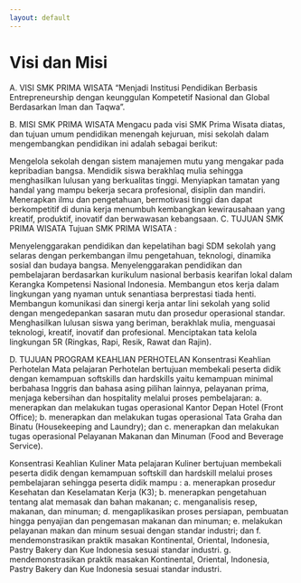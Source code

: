 ```yaml
---
layout: default
---
```


# Visi dan Misi

A. VISI SMK PRIMA WISATA “Menjadi Institusi Pendidikan Berbasis Entrepreneurship dengan keunggulan Kompetetif Nasional dan Global Berdasarkan Iman dan Taqwa”.

B. MISI SMK PRIMA WISATA Mengacu pada visi SMK Prima Wisata diatas, dan tujuan umum pendidikan menengah kejuruan, misi sekolah dalam mengembangkan pendidikan ini adalah sebagai berikut:

Mengelola sekolah dengan sistem manajemen mutu yang mengakar pada kepribadian bangsa.
Mendidik siswa berakhlaq mulia sehingga menghasilkan lulusan yang berkualitas tinggi.
Menyiapkan tamatan yang handal yang mampu bekerja secara profesional, disiplin dan mandiri.
Menerapkan ilmu dan pengetahuan, bermotivasi tinggi dan dapat berkompetitif di dunia kerja
menumbuh kembangkan kewirausahaan yang kreatif, produktif, inovatif dan berwawasan kebangsaan.
C. TUJUAN SMK PRIMA WISATA Tujuan SMK PRIMA WISATA :

Menyelenggarakan pendidikan dan kepelatihan bagi SDM sekolah yang selaras dengan perkembangan ilmu pengetahuan, teknologi, dinamika sosial dan budaya bangsa.
Menyelenggarakan pendidikan dan pembelajaran berdasarkan kurikulum nasional berbasis kearifan lokal dalam Kerangka Kompetensi Nasional Indonesia.
Membangun etos kerja dalam lingkungan yang nyaman untuk senantiasa berprestasi tiada henti.
Membangun komunikasi dan sinergi kerja antar lini sekolah yang solid dengan mengedepankan sasaran mutu dan prosedur operasional standar.
Menghasilkan lulusan siswa yang beriman, berakhlak mulia, menguasai teknologi, kreatif, inovatif dan profesional.
Menciptakan tata kelola lingkungan 5R (Ringkas, Rapi, Resik, Rawat dan Rajin).

D. TUJUAN PROGRAM KEAHLIAN PERHOTELAN
Konsentrasi Keahlian Perhotelan Mata pelajaran Perhotelan bertujuan membekali peserta didik dengan kemampuan softskills dan hardskills yaitu kemampuan minimal berbahasa Inggris dan bahasa asing pilihan lainnya, pelayanan prima, menjaga kebersihan dan hospitality melalui proses pembelajaran: a. menerapkan dan melakukan tugas operasional Kantor Depan Hotel (Front Office); b. menerapkan dan melakukan tugas operasional Tata Graha dan Binatu (Housekeeping and Laundry); dan c. menerapkan dan melakukan tugas operasional Pelayanan Makanan dan Minuman (Food and Beverage Service).

Konsentrasi Keahlian Kuliner Mata pelajaran Kuliner bertujuan membekali peserta didik dengan kemampuan softskill dan hardskill melalui proses pembelajaran sehingga peserta didik mampu : a. menerapkan prosedur Kesehatan dan Keselamatan Kerja (K3); b. menerapkan pengetahuan tentang alat memasak dan bahan makanan; c. menganalisis resep, makanan, dan minuman; d. mengaplikasikan proses persiapan, pembuatan hingga penyajian dan pengemasan makanan dan minuman; e. melakukan pelayanan makan dan minum sesuai dengan standar industri; dan f. mendemonstrasikan praktik masakan Kontinental, Oriental, Indonesia, Pastry Bakery dan Kue Indonesia sesuai standar industri. g. mendemonstrasikan praktik masakan Kontinental, Oriental, Indonesia, Pastry Bakery dan Kue Indonesia sesuai standar industri.



